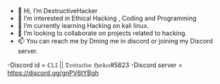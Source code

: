 - 👋 Hi, I’m DestructiveHacker
- 👀 I’m interested in Ethical Hacking , Coding and Programming
- 🌱 I’m currently learning Hacking on kali linux.
- 💞️ I’m looking to collaborate on projects related to hacking.
- 📫 You can reach me by Dming me in discord or joining my Discord server.

-Discord id = ℂ𝕃𝕀 || 𝔇𝔢𝔰𝔱𝔯𝔲𝔠𝔱𝔦𝔳𝔢 ℌ𝔞𝔠𝔨𝔢𝔯#5823
-Discord server = https://discord.gg/gnPV6tYBgh

<!---
DestructiveHacker/DestructiveHacker is a ✨ special ✨ repository because its `README.md` (this file) appears on your GitHub profile.
You can click the Preview link to take a look at your changes.
--->
